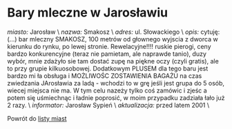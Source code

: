 # Bary mleczne w Jarosławiu








*miasto:*  Jarosław    \\
*nazwa:*  Smakosz   \\
*adres:*  ul. Słowackiego   \\
*opis:*  cytuję: (...) bar mleczny SMAKOSZ, 100 metrów od głownego wyjscia z dworca w kierunku do rynku, po lewej stronie. Rewelacyjne!!!! ruskie pierogi, ceny bardzo konkurencyjne (teraz nie pamietam, ale naprawde tanio), duzy wybór, mnie zdażyło sie tam dostać zupę na piękne oczy (czyli gratis), ale to przy grupie kilkuosobowej. Dodatkowym PLUSEM dla tego baru jest bardzo mi ła obsługa i MOŻLIWOŚC ZOSTAWIENIA BAGAŻU na czas zwiedzania JArosławia za ladą - wchodzi to w grę jeśli jest grupa do 5 osób, wiecej miejsca nie ma. W tym celu nazeży tylko coś zamówic i zjeśc a potem się uśmiechnąc i ładnie poprosić, w moim przypadku zadziała łało już 2 razy.   \\
*informator:*  Jarosław Sypień   \\
*aktualizacja:* przed latem 2001 \\


Powrót do [listy miast](/bary_mleczne)




